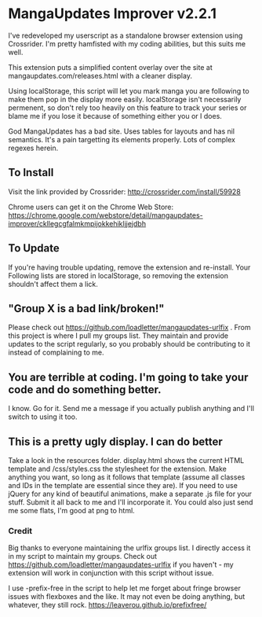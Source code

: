 # MangaUpdates Improver v2.2.1

I've redeveloped my userscript as a standalone browser extension using Crossrider.  I'm pretty hamfisted with my coding abilities, but this suits me well.

This extension puts a simplified content overlay over the site at mangaupdates.com/releases.html with a cleaner display.

Using localStorage, this script will let you mark manga you are following to make them pop in the display more easily. localStorage isn't necessarily permenent, so don't rely too heavily on this feature to track your series or blame me if you lose it because of something either you or I does.

God MangaUpdates has a bad site. Uses tables for layouts and has nil semantics. It's a pain targetting its elements properly.  Lots of complex regexes herein.

## To Install

Visit the link provided by Crossrider: http://crossrider.com/install/59928

Chrome users can get it on the Chrome Web Store: https://chrome.google.com/webstore/detail/mangaupdates-improver/ckllegcgfalmkmpijokkehikljjejdbh

## To Update

If you're having trouble updating, remove the extension and re-install.  Your Following lists are stored in localStorage, so removing the extension shouldn't affect them  a lick.

## "Group X is a bad link/broken!"

Please check out https://github.com/loadletter/mangaupdates-urlfix . From this project is where I pull my groups list.  They maintain and provide updates to the script regularly, so you probably should be contributing to it instead of complaining to me.

## You are terrible at coding.  I'm going to take your code and do something better.

I know.  Go for it.  Send me a message if you actually publish anything and I'll switch to using it too.

## This is a pretty ugly display.  I can do better

Take a look in the resources folder.  display.html shows the current HTML template and /css/styles.css the stylesheet for the extension.  Make anything you want, so long as it follows that template (assume all classes and IDs in the template are essential since they are).  If you need to use jQuery for any kind of beautiful animations, make a separate .js file for your stuff.  Submit it all back to me and I'll incorporate it.  You could also just send me some flats, I'm good at png to html.

### Credit

Big thanks to everyone maintaining the urlfix groups list.  I directly access it in my script to maintain my groups.  Check out https://github.com/loadletter/mangaupdates-urlfix if you haven't - my extension will work in conjunction with this script without issue.

I use -prefix-free in the script to help let me forget about fringe browser issues with flexboxes and the like.  It may not even be doing anything, but whatever, they still rock.  https://leaverou.github.io/prefixfree/